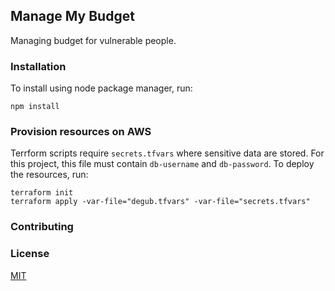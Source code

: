 
## Manage My Budget

Managing budget for vulnerable people.

### Installation
To install using node package manager, run:
```
npm install
```

### Provision resources on AWS
Terrform scripts require `secrets.tfvars` where sensitive data are stored. For this project, this file must contain `db-username` and `db-password`. To deploy the resources, run:
```$xslt
terraform init
terraform apply -var-file="degub.tfvars" -var-file="secrets.tfvars"
```
### Contributing

### License
[MIT](https://choosealicense.com/licenses/mit/)

